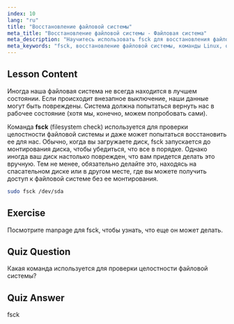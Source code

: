 ```yaml
---
index: 10
lang: "ru"
title: "Восстановление файловой системы"
meta_title: "Восстановление файловой системы - Файловая система"
meta_description: "Научитесь использовать fsck для восстановления файловой системы Linux и восстановления данных. Узнайте, как проверять и исправлять ошибки диска с помощью этой важной команды. Начните свой путь в Linux!"
meta_keywords: "fsck, восстановление файловой системы, команды Linux, ошибки диска, восстановление данных, учебник Linux, руководство для начинающих"
---
```


## Lesson Content

Иногда наша файловая система не всегда находится в лучшем состоянии. Если происходит внезапное выключение, наши данные могут быть повреждены. Система должна попытаться вернуть нас в рабочее состояние (хотя мы, конечно, можем попробовать сами).

Команда **fsck** (filesystem check) используется для проверки целостности файловой системы и даже может попытаться восстановить ее для нас. Обычно, когда вы загружаете диск, fsck запускается до монтирования диска, чтобы убедиться, что все в порядке. Однако иногда ваш диск настолько поврежден, что вам придется делать это вручную. Тем не менее, обязательно делайте это, находясь на спасательном диске или в другом месте, где вы можете получить доступ к файловой системе без ее монтирования.

```bash
sudo fsck /dev/sda
```

## Exercise

Посмотрите manpage для fsck, чтобы узнать, что еще он может делать.

## Quiz Question

Какая команда используется для проверки целостности файловой системы?

## Quiz Answer

fsck
